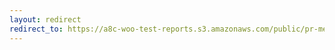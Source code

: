 ```yaml
---
layout: redirect
redirect_to: https://a8c-woo-test-reports.s3.amazonaws.com/public/pr-merge/41375/api/index.html
---
```

